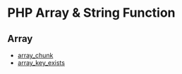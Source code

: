 # PHP Array & String Function

## Array

* [array_chunk](#array_chunk)
* [array_key_exists](#array_key_exists)
